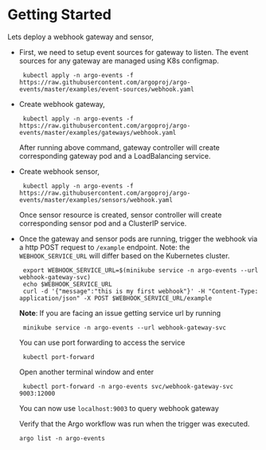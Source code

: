 # Getting Started

Lets deploy a webhook gateway and sensor,

 * First, we need to setup event sources for gateway to listen. The event sources for any gateway are managed using K8s configmap.
   
        kubectl apply -n argo-events -f https://raw.githubusercontent.com/argoproj/argo-events/master/examples/event-sources/webhook.yaml 
   
 * Create webhook gateway, 
 
        kubectl apply -n argo-events -f https://raw.githubusercontent.com/argoproj/argo-events/master/examples/gateways/webhook.yaml
    
   After running above command, gateway controller will create corresponding gateway pod and a LoadBalancing service.
 
 * Create webhook sensor,

        kubectl apply -n argo-events -f https://raw.githubusercontent.com/argoproj/argo-events/master/examples/sensors/webhook.yaml
    
   Once sensor resource is created, sensor controller will create corresponding sensor pod and a ClusterIP service. 
    
 * Once the gateway and sensor pods are running, trigger the webhook via a http POST request to `/example` endpoint.
   Note: the `WEBHOOK_SERVICE_URL` will differ based on the Kubernetes cluster.

        export WEBHOOK_SERVICE_URL=$(minikube service -n argo-events --url webhook-gateway-svc)
        echo $WEBHOOK_SERVICE_URL
        curl -d '{"message":"this is my first webhook"}' -H "Content-Type: application/json" -X POST $WEBHOOK_SERVICE_URL/example
 
   <b>Note</b>: 
   If you are facing an issue getting service url by running 
        
        minikube service -n argo-events --url webhook-gateway-svc
        
   You can use port forwarding to access the service

        kubectl port-forward
        
   Open another terminal window and enter 
   
        kubectl port-forward -n argo-events svc/webhook-gateway-svc 9003:12000
   
   You can now use `localhost:9003` to query webhook gateway
   
   Verify that the Argo workflow was run when the trigger was executed.

       argo list -n argo-events

